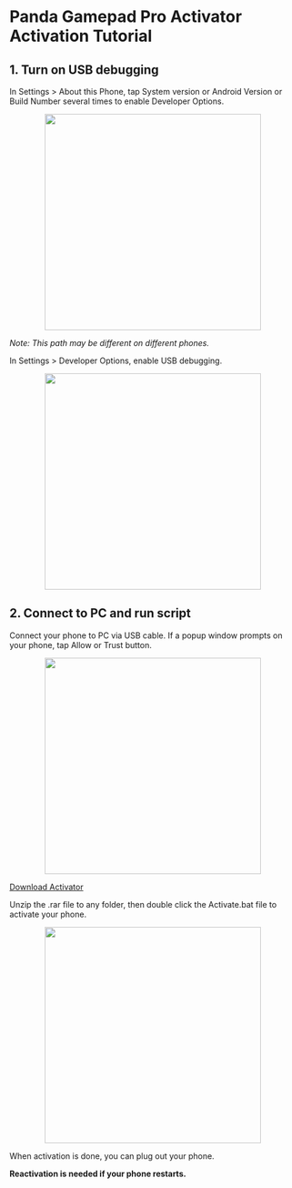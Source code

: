 Panda Gamepad Pro Activator Activation Tutorial
========================

## 1. Turn on USB debugging
  In Settings > About this Phone, tap System version or Android Version or Build Number several times to enable Developer Options.
     
<p align="center">
    <img src="https://github.com/dysquard/PGPActivator/blob/master/1.png"  width="380">
</p>

  *Note: This path may be different on different phones.*


  In Settings > Developer Options, enable USB debugging.
  <p align="center">
    <img src="https://github.com/dysquard/PGPActivator/blob/master/2.png"  width="380">
</p>

## 2. Connect to PC and run script
  Connect your phone to PC via USB cable.
  If a popup window prompts on your phone, tap Allow or Trust button.
  <p align="center">
    <img src="https://github.com/dysquard/PGPActivator/blob/master/3.png"  width="380">
</p>



<p align="left">
<a href="https://github.com/dysquard/PGPActivator/releases/download/1.0/GamepadPro.Active.Tool.zip">  Download Activator
  </a>
</p>
  
  
  
  Unzip the .rar file to any folder, then double click the Activate.bat file to activate your phone.
  <p align="center">
    <img src="https://github.com/dysquard/PGPActivator/blob/master/4.png"  width="380">
</p>
  When activation is done, you can plug out your phone.

  **Reactivation is needed if your phone restarts.**
